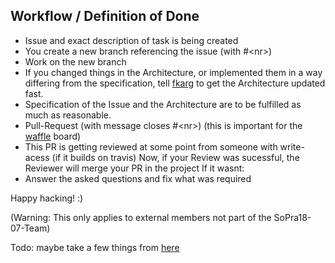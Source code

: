 ## Workflow / Definition of Done
- Issue and exact description of task is being created
- You create a new branch referencing the issue (with #\<nr\>)
- Work on the new branch
- If you changed things in the Architecture, or implemented them in a way differing from the specification, tell [fkarg](https://github.com/fkarg) to get the Architecture updated fast.
- Specification of the Issue and the Architecture are to be fulfilled as much as reasonable.
- Pull-Request (with message closes #\<nr\>) (this is important for the [waffle](https://waffle.io/SoPra18-07/Singularity) board)
- This PR is getting reviewed at some point from someone with write-acess (if it builds on travis)
Now, if your Review was sucessful, the Reviewer will merge your PR in the project
If it wasnt:
- Answer the asked questions and fix what was required

Happy hacking! :)


(Warning: This only applies to external members not part of the SoPra18-07-Team)


Todo: maybe take a few things from [here](https://github.com/electron/electron/blob/master/docs/development/pull-requests.md#commit-message-guidelines)
